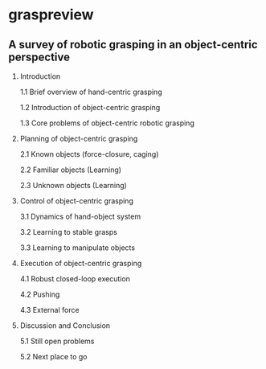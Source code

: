 # graspreview
## A survey of robotic grasping in an object-centric perspective
1. Introduction
 
	1.1 Brief overview of hand-centric grasping

	1.2 Introduction of object-centric grasping
 
	1.3 Core problems of object-centric robotic grasping

2. Planning of object-centric grasping 
 
	2.1 Known objects (force-closure, caging)
 
	2.2 Familiar objects (Learning)
 
	2.3 Unknown objects (Learning)

3. Control of object-centric grasping
 
	3.1 Dynamics of hand-object system
 
	3.2 Learning to stable grasps
 
	3.3 Learning to manipulate objects

4. Execution of object-centric grasping 

	4.1 Robust closed-loop execution

	4.2 Pushing

	4.3 External force

5. Discussion and Conclusion

	5.1 Still open problems

	5.2 Next place to go
